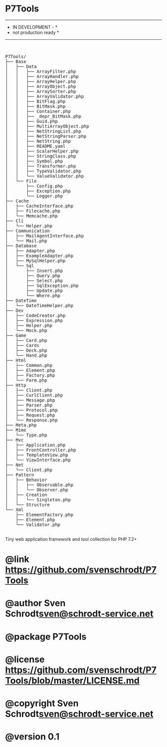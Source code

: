 # P7Tools
************************
* IN   DEVELOPMENT -   *
* not production ready *
************************
<pre>


P7Tools/
├── Base
│   ├── Data
│   │   ├── ArrayFilter.php
│   │   ├── ArrayHandler.php
│   │   ├── ArrayHelper.php
│   │   ├── ArrayObject.php
│   │   ├── ArraySorter.php
│   │   ├── ArrayValidator.php
│   │   ├── BitFlag.php
│   │   ├── BitMask.php
│   │   ├── Container.php
│   │   ├── _depr_BitMask.php
│   │   ├── Guid.php
│   │   ├── MultiArrayObject.php
│   │   ├── NetStringList.php
│   │   ├── NetStringParser.php
│   │   ├── NetString.php
│   │   ├── README.yaml
│   │   ├── ScalarHelper.php
│   │   ├── StringClass.php
│   │   ├── Symbol.php
│   │   ├── Transformer.php
│   │   ├── TypeValidator.php
│   │   └── ValueValidator.php
│   └── File
│       ├── Config.php
│       ├── Exception.php
│       └── Logger.php
├── Cache
│   ├── CacheInterface.php
│   ├── Filecache.php
│   └── Memcache.php
├── Cli
│   └── Helper.php
├── Communication
│   ├── MailAgentInterface.php
│   └── Mail.php
├── Database
│   ├── Adapter.php
│   ├── ExampleAdapter.php
│   ├── MySqlHelper.php
│   └── Sql
│       ├── Insert.php
│       ├── Query.php
│       ├── Select.php
│       ├── SqlException.php
│       ├── Update.php
│       └── Where.php
├── DateTime
│   └── DateTimeHelper.php
├── Dev
│   ├── CodeCreator.php
│   ├── Expression.php
│   ├── Helper.php
│   └── Mock.php
├── Game
│   ├── Card.php
│   ├── Cards
│   ├── Deck.php
│   └── Hand.php
├── Html
│   ├── Common.php
│   ├── Element.php
│   ├── Factory.php
│   └── Form.php
├── Http
│   ├── Client.php
│   ├── CurlClient.php
│   ├── Message.php
│   ├── Parser.php
│   ├── Protocol.php
│   ├── Request.php
│   └── Response.php
├── Meta.php
├── Mime
│   └── Type.php
├── Mvc
│   ├── Application.php
│   ├── FrontController.php
│   ├── TemplateView.php
│   └── ViewInterface.php
├── Net
│   └── Client.php
├── Pattern
│   ├── Behavior
│   │   ├── Observable.php
│   │   └── Observer.php
│   ├── Creation
│   │   └── Singleton.php
│   └── Structure
└── Xml
    ├── ElementFactory.php
    ├── Element.php
    └── Validator.php

</pre>
Tiny web application framework and tool collection for PHP 7.2+

# @link https://github.com/svenschrodt/P7Tools
# @author Sven Schrodt<sven@schrodt-service.net>
# @package P7Tools
# @license https://github.com/svenschrodt/P7Tools/blob/master/LICENSE.md
# @copyright Sven Schrodt<sven@schrodt-service.net>
# @version 0.1
